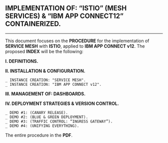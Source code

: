 ## IMPLEMENTATION OF: “ISTIO” (MESH SERVICES) & “IBM APP CONNECT12” CONTAINERIZED.
------------------------------------------------------------------------------ 
This document focuses on the **PROCEDURE** for the implementation of **SERVICE MESH** with **ISTIO**, applied to **IBM APP CONNECT v12**. 
The proposed **INDEX** will be the following:


**I. DEFINITIONS.**

**II. INSTALLATION & CONFIGURATION.**

    _ INSTANCE CREATION: "SERVICE MESH".
    _ INSTANCE CREATION: "IBM APP CONNECT v12".
    
**III. MANAGEMENT OF: DASHBOARDS.**

**IV. DEPLOYMENT STRATEGIES & VERSION CONTROL.**

    _ DEMO #1: (CANARY RELEASE).    
    _ DEMO #2: (BLUE & GREEN DEPLOYMENT).    
    _ DEMO #3: (TRAFFIC CONTROL: “INGRESS GATEWAY”).    
    _ DEMO #4: (UNIFYING EVERYTHING).
    

The entire procedure in the **PDF**.

